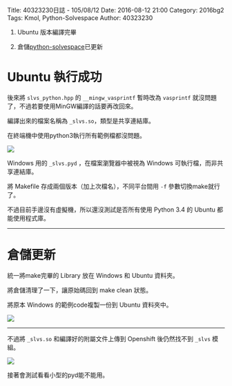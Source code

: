 Title: 40323230日誌 - 105/08/12
Date: 2016-08-12 21:00
Category: 2016bg2
Tags: Kmol, Python-Solvespace
Author: 40323230


1. Ubuntu 版本編譯完畢

1. 倉儲[python-solvespace](https://github.com/40323230/python-solvespace"github.com")已更新

<!-- PELICAN_END_SUMMARY -->

Ubuntu 執行成功
===

後來將 `slvs_python.hpp` 的 `__mingw_vasprintf` 暫時改為 `vasprintf` 就沒問題了，不過若要使用MinGW編譯的話要再改回來。

編譯出來的檔案名稱為 `_slvs.so`，類型是共享連結庫。

在終端機中使用python3執行所有範例檔都沒問題。

<img src="http://i.imgur.com/gcEM8h0.png" >

Windows 用的 `_slvs.pyd` ，在檔案瀏覽器中被視為 Windows 可執行檔，而非共享連結庫。

將 Makefile 存成兩個版本（加上次檔名），不同平台間用 `-f` 參數切換make就行了。

不過目前手邊沒有虛擬機，所以還沒測試是否所有使用 Python 3.4 的 Ubuntu 都能使用程式庫。

<hr>

倉儲更新
===

統一將make完畢的 Library 放在 Windows 和 Ubuntu 資料夾。

將倉儲清理了一下，讓原始碼回到 make clean 狀態。

將原本 Windows 的範例code複製一份到 Ubuntu 資料夾中。

<img src="http://i.imgur.com/nIY73qM.png" >

<hr>

不過將 `_slvs.so` 和編譯好的附屬文件上傳到 Openshift 後仍然找不到 `_slvs` 模組。

<img src="http://i.imgur.com/juGSqv4.jpg" >

接著會測試看看小型的pyd能不能用。